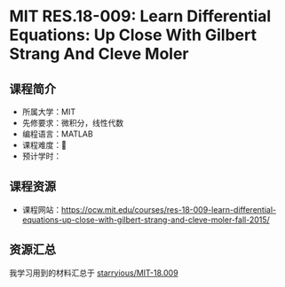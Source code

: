 # MIT RES.18-009: Learn Differential Equations: Up Close With Gilbert Strang And Cleve Moler

## 课程简介

- 所属大学：MIT
- 先修要求：微积分，线性代数
- 编程语言：MATLAB
- 课程难度：🌟
- 预计学时：

## 课程资源

- 课程网站：<https://ocw.mit.edu/courses/res-18-009-learn-differential-equations-up-close-with-gilbert-strang-and-cleve-moler-fall-2015/>

## 资源汇总

我学习用到的材料汇总于 [starryious/MIT-18.009](https://github.com/starryious/MIT-18.009)